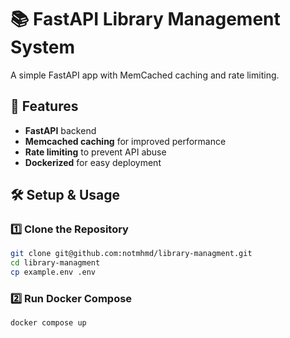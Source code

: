 # 📚 FastAPI Library Management System

A simple FastAPI app with MemCached caching and rate limiting.

## 🚀 Features
- **FastAPI** backend
- **Memcached caching** for improved performance
- **Rate limiting** to prevent API abuse
- **Dockerized** for easy deployment

## 🛠 Setup & Usage

### **1️⃣ Clone the Repository**
```bash
git clone git@github.com:notmhmd/library-managment.git
cd library-managment
cp example.env .env
```

### **2️⃣ Run Docker Compose**
```bash
docker compose up
```
